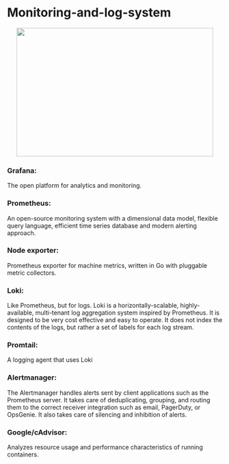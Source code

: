# Monitoring-and-log-system
<p align="center">
  <img width="460" height="300" src="https://github.com/yubozhao/loki/blob/documentation-for-aws-storage/docs/logo_and_name.png">
</p>
<h3>Grafana:</h3> The open platform for analytics and monitoring.

<h3>Prometheus:</h3>  An open-source monitoring system with a dimensional data model, flexible query language, efficient time series database and modern alerting approach.

<h3>Node exporter:</h3> Prometheus exporter for machine metrics, written in Go with pluggable metric collectors.

<h3>Loki:</h3> Like Prometheus, but for logs. Loki is a horizontally-scalable, highly-available, multi-tenant log aggregation system inspired by Prometheus. It is designed to be very cost effective and easy to operate. It does not index the contents of the logs, but rather a set of labels for each log stream.

<h3>Promtail:</h3> A logging agent that uses Loki

<h3>Alertmanager:</h3> The Alertmanager handles alerts sent by client applications such as the Prometheus server. It takes care of deduplicating, grouping, and routing them to the correct receiver integration such as email, PagerDuty, or OpsGenie. It also takes care of silencing and inhibition of alerts.
 
<h3>Google/cAdvisor:</h3> Analyzes resource usage and performance characteristics of running containers.

